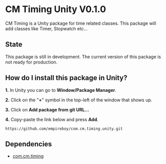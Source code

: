 # CM Timing Unity V0.1.0

CM Timing is a Unity package for time related classes. This package will add classes like Timer, Stopwatch etc...

## State

This package is still in development. The current version of this package is not ready for production.

## How do I install this package in Unity?

**1.** In Unity you can go to **Window/Package Manager**.

**2.** Click on the "**+**" symbol in the top-left of the window that shows up.

**3.** Click on **Add package from git URL...**

**4.** Copy-paste the link below and press **Add**.

`
https://github.com/empireboy/com.cm.timing.unity.git
`

## Dependencies

* [com.cm.timing](https://github.com/empireboy/com.cm.timing)
